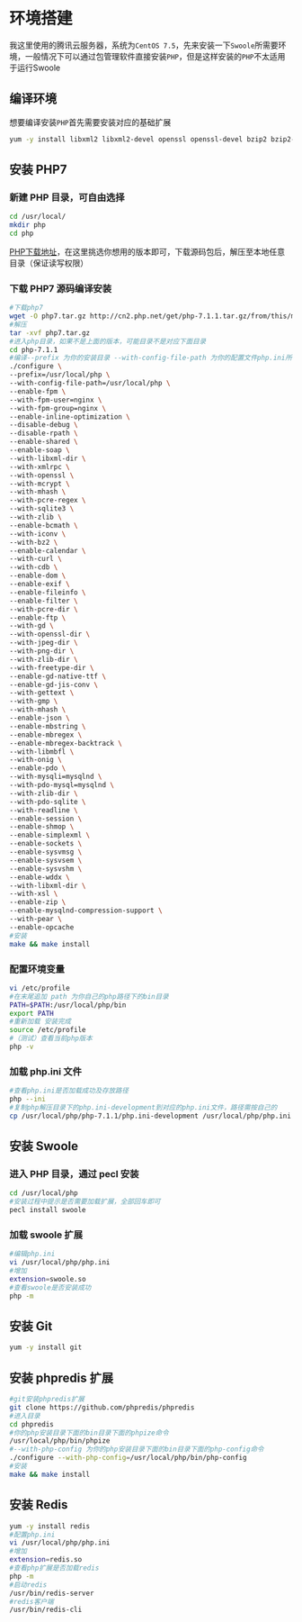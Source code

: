 # 环境搭建

我这里使用的腾讯云服务器，系统为`CentOS 7.5`，先来安装一下`Swoole`所需要环境，一般情况下可以通过包管理软件直接安装`PHP`，但是这样安装的`PHP`不太适用于运行Swoole

## 编译环境

想要编译安装`PHP`首先需要安装对应的基础扩展

```bash
yum -y install libxml2 libxml2-devel openssl openssl-devel bzip2 bzip2-devel libcurl libcurl-devel libjpeg libjpeg-devel libpng libpng-devel freetype freetype-devel gmp gmp-devel libmcrypt libmcrypt-devel readline readline-devel libxslt libxslt-devel gcc gcc-c++  autoconf pcre-devel
```

## 安装 PHP7 

### 新建 PHP 目录，可自由选择

```bash
cd /usr/local/
mkdir php
cd php
```

[PHP下载地址](http://php.net/)，在这里挑选你想用的版本即可，下载源码包后，解压至本地任意目录（保证读写权限）

### 下载 PHP7 源码编译安装

```bash
#下载php7
wget -O php7.tar.gz http://cn2.php.net/get/php-7.1.1.tar.gz/from/this/mirror
#解压
tar -xvf php7.tar.gz
#进入php目录，如果不是上面的版本，可能目录不是对应下面目录
cd php-7.1.1
#编译--prefix 为你的安装目录 --with-config-file-path 为你的配置文件php.ini所在的位置
./configure \
--prefix=/usr/local/php \
--with-config-file-path=/usr/local/php \
--enable-fpm \
--with-fpm-user=nginx \
--with-fpm-group=nginx \
--enable-inline-optimization \
--disable-debug \
--disable-rpath \
--enable-shared \
--enable-soap \
--with-libxml-dir \
--with-xmlrpc \
--with-openssl \
--with-mcrypt \
--with-mhash \
--with-pcre-regex \
--with-sqlite3 \
--with-zlib \
--enable-bcmath \
--with-iconv \
--with-bz2 \
--enable-calendar \
--with-curl \
--with-cdb \
--enable-dom \
--enable-exif \
--enable-fileinfo \
--enable-filter \
--with-pcre-dir \
--enable-ftp \
--with-gd \
--with-openssl-dir \
--with-jpeg-dir \
--with-png-dir \
--with-zlib-dir \
--with-freetype-dir \
--enable-gd-native-ttf \
--enable-gd-jis-conv \
--with-gettext \
--with-gmp \
--with-mhash \
--enable-json \
--enable-mbstring \
--enable-mbregex \
--enable-mbregex-backtrack \
--with-libmbfl \
--with-onig \
--enable-pdo \
--with-mysqli=mysqlnd \
--with-pdo-mysql=mysqlnd \
--with-zlib-dir \
--with-pdo-sqlite \
--with-readline \
--enable-session \
--enable-shmop \
--enable-simplexml \
--enable-sockets \
--enable-sysvmsg \
--enable-sysvsem \
--enable-sysvshm \
--enable-wddx \
--with-libxml-dir \
--with-xsl \
--enable-zip \
--enable-mysqlnd-compression-support \
--with-pear \
--enable-opcache
#安装
make && make install
```
### 配置环境变量

```bash
vi /etc/profile
#在末尾追加 path 为你自己的php路径下的bin目录
PATH=$PATH:/usr/local/php/bin
export PATH
#重新加载 安装完成
source /etc/profile
#（测试）查看当前php版本
php -v
```

### 加载 php.ini 文件

```bash
#查看php.ini是否加载成功及存放路径
php --ini
#复制php解压目录下的php.ini-development到对应的php.ini文件，路径需按自己的
cp /usr/local/php/php-7.1.1/php.ini-development /usr/local/php/php.ini
```
## 安装 Swoole

### 进入 PHP 目录，通过 pecl 安装

```bash
cd /usr/local/php
#安装过程中提示是否需要加载扩展，全部回车即可
pecl install swoole
```

### 加载 swoole 扩展

```bash
#编辑php.ini
vi /usr/local/php/php.ini
#增加
extension=swoole.so
#查看swoole是否安装成功
php -m
```
##  安装 Git

```bash
yum -y install git
```

## 安装 phpredis 扩展 

```bash
#git安装phpredis扩展
git clone https://github.com/phpredis/phpredis
#进入目录
cd phpredis
#你的php安装目录下面的bin目录下面的phpize命令
/usr/local/php/bin/phpize
#--with-php-config 为你的php安装目录下面的bin目录下面的php-config命令
./configure --with-php-config=/usr/local/php/bin/php-config
#安装
make && make install
```

## 安装 Redis

```bash
yum -y install redis
#配置php.ini
vi /usr/local/php/php.ini
#增加
extension=redis.so
#查看php扩展是否加载redis
php -m
#启动redis
/usr/bin/redis-server
#redis客户端
/usr/bin/redis-cli
```